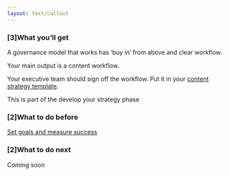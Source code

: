 ```yaml
---
layout: text/callout
---
```


### [3]What you’ll get
A governance model that works has ‘buy in’ from above and clear workflow.

Your main output is a content workflow.

Your executive team should sign off the workflow. Put it in your [content strategy template](/content-strategy/start-content-strategy/define-problem/content-strategy-template/).

This is part of the develop your strategy phase
### [2]What to do before
[Set goals and measure success](/content-strategy/set-goals-measure-success/)
### [2]What to do next 
Coming soon
